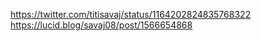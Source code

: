 https://twitter.com/titisavaj/status/1164202824835768322 <br>
https://lucid.blog/savaj08/post/1566654868

